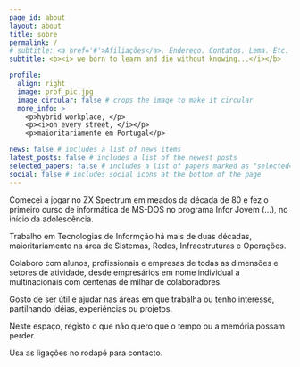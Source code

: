 ```yaml
---
page_id: about
layout: about
title: sobre
permalink: /
# subtitle: <a href='#'>Afiliações</a>. Endereço. Contatos. Lema. Etc.
subtitle: <b><i> we born to learn and die without knowing...</i></b>

profile:
  align: right
  image: prof_pic.jpg
  image_circular: false # crops the image to make it circular
  more_info: >
    <p>hybrid workplace, </p>
    <p><i>on every street, </i></p>
    <p>maioritariamente em Portugal</p>

news: false # includes a list of news items
latest_posts: false # includes a list of the newest posts
selected_papers: false # includes a list of papers marked as "selected={true}"
social: false # includes social icons at the bottom of the page
---
```


Comecei a jogar no ZX Spectrum em meados da década de 80 e fez o primeiro curso de informática de MS-DOS no programa Infor Jovem (...), no início da adolescência.  

Trabalho em Tecnologias de Informção há mais de duas décadas, maioritariamente na área de Sistemas, Redes, Infraestruturas e Operações.

Colaboro com alunos, profissionais e empresas de todas as dimensões e setores de atividade, desde empresários em nome individual a multinacionais com centenas de milhar de colaboradores.

Gosto de ser útil e ajudar nas áreas em que trabalha ou tenho interesse, partilhando idéias, experiências ou projetos.

Neste espaço, registo o que não quero que o tempo ou a memória possam perder.

Usa as ligações no rodapé para contacto.

